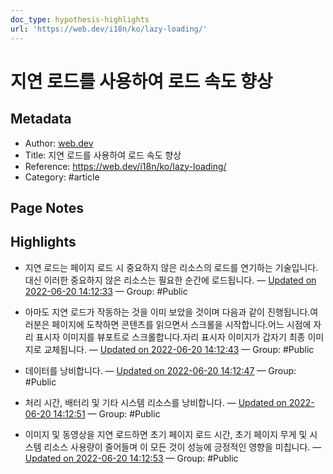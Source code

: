 ```yaml
---
doc_type: hypothesis-highlights
url: 'https://web.dev/i18n/ko/lazy-loading/'
---
```


# 지연 로드를 사용하여 로드 속도 향상

## Metadata
- Author: [web.dev]()
- Title: 지연 로드를 사용하여 로드 속도 향상
- Reference: https://web.dev/i18n/ko/lazy-loading/
- Category: #article

## Page Notes
## Highlights
- 지연 로드는 페이지 로드 시 중요하지 않은 리소스의 로드를 연기하는 기술입니다. 대신 이러한 중요하지 않은 리소스는 필요한 순간에 로드됩니다. — [Updated on 2022-06-20 14:12:33](https://hyp.is/l1mm3PBXEey7wJNEfApGRw/web.dev/i18n/ko/lazy-loading/) — Group: #Public

- 아마도 지연 로드가 작동하는 것을 이미 보았을 것이며 다음과 같이 진행됩니다.여러분은 페이지에 도착하면 콘텐츠를 읽으면서 스크롤을 시작합니다.어느 시점에 자리 표시자 이미지를 뷰포트로 스크롤합니다.자리 표시자 이미지가 갑자기 최종 이미지로 교체됩니다. — [Updated on 2022-06-20 14:12:43](https://hyp.is/nTa1LPBXEey1QCdCH0jR4Q/web.dev/i18n/ko/lazy-loading/) — Group: #Public

- 데이터를 낭비합니다.  — [Updated on 2022-06-20 14:12:47](https://hyp.is/n_F6uPBXEeyNVh98I9qevg/web.dev/i18n/ko/lazy-loading/) — Group: #Public

- 처리 시간, 배터리 및 기타 시스템 리소스를 낭비합니다.  — [Updated on 2022-06-20 14:12:51](https://hyp.is/ojj2IPBXEeynpc8Ri3AuZA/web.dev/i18n/ko/lazy-loading/) — Group: #Public

- 이미지 및 동영상을 지연 로드하면 초기 페이지 로드 시간, 초기 페이지 무게 및 시스템 리소스 사용량이 줄어들며 이 모든 것이 성능에 긍정적인 영향을 미칩니다. — [Updated on 2022-06-20 14:12:53](https://hyp.is/o6ZvEPBXEeyYWDskEMrrog/web.dev/i18n/ko/lazy-loading/) — Group: #Public



